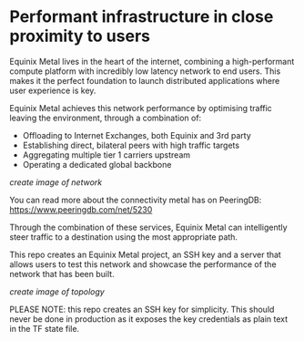 # Performant infrastructure in close proximity to users

Equinix Metal lives in the heart of the internet, combining a high-performant compute platform with incredibly low latency network to end users.  This makes it the perfect foundation to launch distributed applications where user experience is key.

Equinix Metal achieves this network performance by optimising traffic leaving the environment, through a combination of:
- Offloading to Internet Exchanges, both Equinix and 3rd party
- Establishing direct, bilateral peers with high traffic targets
- Aggregating multiple tier 1 carriers upstream
- Operating a dedicated global backbone

*create image of network*

You can read more about the connectivity metal has on PeeringDB: https://www.peeringdb.com/net/5230

Through the combination of these services, Equinix Metal can intelligently steer traffic to a destination using the most appropriate path.

This repo creates an Equinix Metal project, an SSH key and a server that allows users to test this network and showcase the performance of the network that has been built.

*create image of topology*

PLEASE NOTE: this repo creates an SSH key for simplicity.  This should never be done in production as it exposes the key credentials as plain text in the TF state file.  

